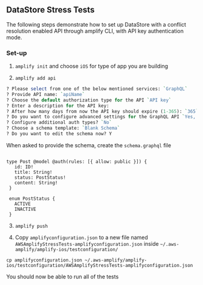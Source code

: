 ## DataStore Stress Tests

The following steps demonstrate how to set up DataStore with a conflict resolution enabled API through amplify CLI, with API key authentication mode. 


### Set-up

1. `amplify init` and choose `iOS` for type of app you are building

2. `amplify add api`

```perl
? Please select from one of the below mentioned services: `GraphQL`
? Provide API name: `apiName`
? Choose the default authorization type for the API `API key`
? Enter a description for the API key:
? After how many days from now the API key should expire (1-365): `365`
? Do you want to configure advanced settings for the GraphQL API `Yes, I want to make some additional changes.`
? Configure additional auth types? `No`
? Choose a schema template: `Blank Schema`
? Do you want to edit the schema now? Y
```
When asked to provide the schema, create the `schema.graphql` file
```

type Post @model @auth(rules: [{ allow: public }]) {
   id: ID!
   title: String!
   status: PostStatus!
   content: String!
 }
 
 enum PostStatus {
   ACTIVE
   INACTIVE
 }

```

3. `amplify push`

4. Copy `amplifyconfiguration.json` to a new file named `AWSAmplifyStressTests-amplifyconfiguration.json` inside `~/.aws-amplify/amplify-ios/testconfiguration/`

```
cp amplifyconfiguration.json ~/.aws-amplify/amplify-ios/testconfiguration/AWSAmplifyStressTests-amplifyconfiguration.json
```

You should now be able to run all of the tests 
